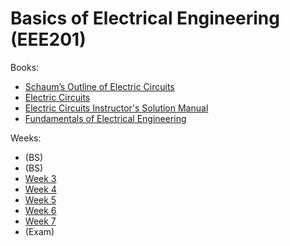 # Basics of Electrical Engineering (EEE201)

Books:
- [Schaum’s Outline of Electric Circuits](https://annas-archive.org/md5/1d651597bddc61c0e436f28b875ac98a)
- [Electric Circuits](https://annas-archive.org/md5/87d2996824167b20ce82c91ab4cd06f3)
- [Electric Circuits Instructor's Solution Manual](https://annas-archive.org/md5/454e63cdea6d82a260f15ff364524c1e)
- [Fundamentals of Electrical Engineering](https://annas-archive.org/md5/46020f129cb7d3e87deddebd5ed36ef9)

Weeks:
- (BS)
- (BS)
- [Week 3](week_3.md)
- [Week 4](week_4.md)
- [Week 5](week_5.md)
- [Week 6](week_6.md)
- [Week 7](week_7.md)
- (Exam)